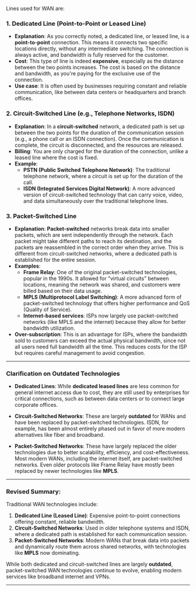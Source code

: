 Lines used for WAN are:

### 1. **Dedicated Line (Point-to-Point or Leased Line)**

- **Explanation**: As you correctly noted, a dedicated line, or leased line, is a **point-to-point** connection. This means it connects two specific locations directly, without any intermediate switching. The connection is always active, and bandwidth is fully reserved for the customer.
- **Cost**: This type of line is indeed **expensive**, especially as the distance between the two points increases. The cost is based on the distance and bandwidth, as you're paying for the exclusive use of the connection.
- **Use case**: It is often used by businesses requiring constant and reliable communication, like between data centers or headquarters and branch offices.

### 2. **Circuit-Switched Line (e.g., Telephone Networks, ISDN)**

- **Explanation**: In a **circuit-switched** network, a dedicated path is set up between the two points for the duration of the communication session (e.g., a phone call or an ISDN connection). Once the communication is complete, the circuit is disconnected, and the resources are released.
- **Billing**: You are only charged for the duration of the connection, unlike a leased line where the cost is fixed.
- **Example**:
    - **PSTN (Public Switched Telephone Network)**: The traditional telephone network, where a circuit is set up for the duration of the call.
    - **ISDN (Integrated Services Digital Network)**: A more advanced version of circuit-switched technology that can carry voice, video, and data simultaneously over the traditional telephone lines.

### 3. **Packet-Switched Line**

- **Explanation**: **Packet-switched** networks break data into smaller packets, which are sent independently through the network. Each packet might take different paths to reach its destination, and the packets are reassembled in the correct order when they arrive. This is different from circuit-switched networks, where a dedicated path is established for the entire session.
- **Examples**:
    - **Frame Relay**: One of the original packet-switched technologies, popular in the 1990s. It allowed for "virtual circuits" between locations, meaning the network was shared, and customers were billed based on their data usage.
    - **MPLS (Multiprotocol Label Switching)**: A more advanced form of packet-switched technology that offers higher performance and QoS (Quality of Service).
    - **Internet-based services**: ISPs now largely use packet-switched networks (like MPLS and the internet) because they allow for better bandwidth utilization.
- **Over-subscription**: This is an advantage for ISPs, where the bandwidth sold to customers can exceed the actual physical bandwidth, since not all users need full bandwidth all the time. This reduces costs for the ISP but requires careful management to avoid congestion.
---

### Clarification on Outdated Technologies

- **Dedicated Lines**: While **dedicated leased lines** are less common for general internet access due to cost, they are still used by enterprises for critical connections, such as between data centers or to connect large corporate offices.
    
- **Circuit-Switched Networks**: These are largely **outdated** for WANs and have been replaced by packet-switched technologies. ISDN, for example, has been almost entirely phased out in favor of more modern alternatives like fiber and broadband.
    
- **Packet-Switched Networks**: These have largely replaced the older technologies due to better scalability, efficiency, and cost-effectiveness. Most modern WANs, including the internet itself, are packet-switched networks. Even older protocols like Frame Relay have mostly been replaced by newer technologies like **MPLS**.
    

---

### Revised Summary:

Traditional WAN technologies include:

1. **Dedicated Line (Leased Line)**: Expensive point-to-point connections offering constant, reliable bandwidth.
2. **Circuit-Switched Networks**: Used in older telephone systems and ISDN, where a dedicated path is established for each communication session.
3. **Packet-Switched Networks**: Modern WANs that break data into packets and dynamically route them across shared networks, with technologies like **MPLS** now dominating.

While both dedicated and circuit-switched lines are largely **outdated**, packet-switched WAN technologies continue to evolve, enabling modern services like broadband internet and VPNs.

---